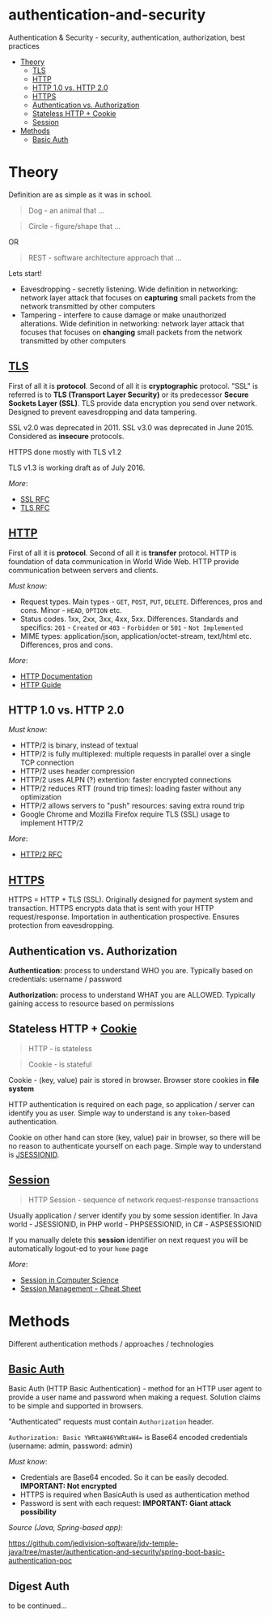 # authentication-and-security

Authentication & Security - security, authentication, authorization, best practices

- [Theory](#theory)
    - [TLS](#tls)
    - [HTTP](#http)
    - [HTTP 1.0 vs. HTTP 2.0](#http-10-vs-http-20)
    - [HTTPS](#https)
	- [Authentication vs. Authorization](#authentication-authorization)
	- [Stateless HTTP + Cookie](#stateless-http--cookie)
	- [Session](#session)
- [Methods](#methods)
	- [Basic Auth](#basic-auth)

# Theory

Definition are as simple as it was in school. 

> Dog - an animal that ...

> Circle - figure/shape that ...

OR

> REST - software architecture approach that ...

Lets start! 

- Eavesdropping - secretly listening. Wide definition in networking: network layer attack that focuses on **capturing** small packets from the network transmitted by other computers
- Tampering - interfere to cause damage or make unauthorized alterations. Wide definition in networking: network layer attack that focuses that focuses on **changing** small packets from the network transmitted by other computers

## [TLS](https://en.wikipedia.org/wiki/Transport_Layer_Security)

First of all it is **protocol**. Second of all it is **cryptographic** protocol. "SSL" is referred is to **TLS (Transport Layer Security)** or its predecessor **Secure Sockets Layer (SSL)**. TLS provide data encryption you send over network. Designed to prevent eavesdropping and data tampering.

SSL v2.0 was deprecated in 2011. SSL v3.0 was deprecated in June 2015. Considered as **insecure** protocols. 

HTTPS done mostly with TLS v1.2

TLS v1.3 is working draft as of July 2016.

_More_:
- [SSL RFC](https://tools.ietf.org/html/rfc6101)
- [TLS RFC](https://tools.ietf.org/html/rfc5246)

## [HTTP](https://en.wikipedia.org/wiki/Hypertext_Transfer_Protocol)

First of all it is **protocol**. Second of all it is **transfer** protocol. HTTP is foundation of data communication in World Wide Web. HTTP provide communication between servers and clients. 

_Must know_: 
- Request types. Main types - `GET`, `POST`, `PUT`, `DELETE`. Differences, pros and cons. Minor - `HEAD`, `OPTION` etc.
- Status codes. 1xx, 2xx, 3xx, 4xx, 5xx. Differences. Standards and specifics: `201` - `Created` or `403` - `Forbidden` or `501` - `Not Implemented`
- MIME types: application/json, application/octet-stream, text/html etc. Differences, pros and cons.

_More_: 
- [HTTP Documentation](http://httpwg.org/specs)
- [HTTP Guide](https://www.w3.org/TR/chips/)

## HTTP 1.0 vs. HTTP 2.0

_Must know_: 
- HTTP/2 is binary, instead of textual
- HTTP/2 is fully multiplexed: multiple requests in parallel over a single TCP connection
- HTTP/2 uses header compression
- HTTP/2 uses ALPN (?) extention: faster encrypted connections
- HTTP/2 reduces RTT (round trip times): loading faster without any optimization
- HTTP/2 allows servers to "push" resources: saving extra round trip
- Google Chrome and Mozilla Firefox require TLS (SSL) usage to implement HTTP/2

_More_:
- [HTTP/2 RFC](http://httpwg.org/specs/rfc7540.html)

## [HTTPS](https://en.wikipedia.org/wiki/HTTPS)

HTTPS = HTTP + TLS (SSL). Originally designed for payment system and transaction. HTTPS encrypts data that is sent with your HTTP request/response. Importation in authentication prospective. Ensures protection from eavesdropping. 

## Authentication vs. Authorization

**Authentication:** process to understand WHO you are. Typically based on credentials: username / password

**Authorization:** process to understand WHAT you are ALLOWED. Typically gaining access to resource based on permissions

## Stateless HTTP + [Cookie](https://en.wikipedia.org/wiki/HTTP_cookie)

> HTTP - is stateless

> Cookie - is stateful

Cookie - (key, value) pair is stored in browser. Browser store cookies in **file system**

HTTP authentication is required on each page, so application / server can identify you as user. Simple way to understand is any `token`-based authentication. 

Cookie on other hand can store (key, value) pair in browser, so there will be no reason to authenticate yourself on each page. Simple way to understand is [JSESSIONID](https://en.wikipedia.org/wiki/Session_ID).

## [Session](https://en.wikipedia.org/wiki/Hypertext_Transfer_Protocol#HTTP_session)

> HTTP Session - sequence of network request-response transactions

Usually application / server identify you by some session identifier. In Java world - JSESSIONID, in PHP world - PHPSESSIONID, in C# - ASPSESSIONID

If you manually delete this **session** identifier on next request you will be automatically logout-ed to your `home` page

_More_:
- [Session in Computer Science](#https://en.wikipedia.org/wiki/Session_(computer_science))
- [Session Management - Cheat Sheet](#https://www.owasp.org/index.php/Session_Management_Cheat_Sheet)

# Methods

Different authentication methods / approaches / technologies

## [Basic Auth](https://en.wikipedia.org/wiki/Basic_access_authentication)

Basic Auth (HTTP Basic Authentication) - method for an HTTP user agent to provide a user name and password when making a request. Solution claims to be simple and supported in browsers.

"Authenticated" requests must contain `Authorization` header. 

`Authorization: Basic YWRtaW46YWRtaW4=` is Base64 encoded credentials (username: admin, password: admin)

_Must know_: 
- Credentials are Base64 encoded. So it can be easily decoded. **IMPORTANT: Not encrypted**
- HTTPS is required when BasicAuth is used as authentication method
- Password is sent with each request: **IMPORTANT: Giant attack possibility**

_Source (Java, Spring-based app):_

https://github.com/jedivision-software/jdv-temple-java/tree/master/authentication-and-security/spring-boot-basic-authentication-poc

## Digest Auth

to be continued...


